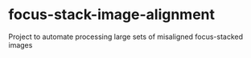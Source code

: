 # focus-stack-image-alignment
Project to automate processing large sets of misaligned focus-stacked images
